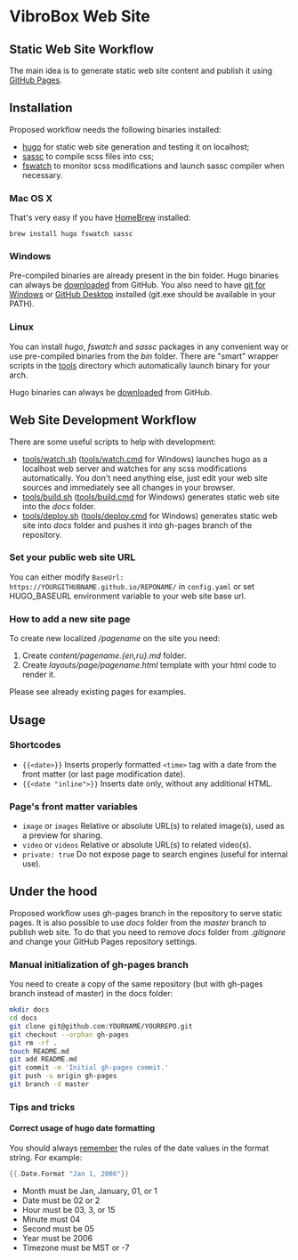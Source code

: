 # VibroBox Web Site

## Static Web Site Workflow

The main idea is to generate static web site content and publish it using [GitHub Pages](https://pages.github.com/).

## Installation

Proposed workflow needs the following binaries installed:

- [hugo](https://gohugo.io/) for static web site generation and testing it on localhost;
- [sassc](https://github.com/sass/sassc) to compile scss files into css;
- [fswatch](http://emcrisostomo.github.io/fswatch/) to monitor scss modifications and launch sassc compiler when necessary.

### Mac OS X

That's very easy if you have [HomeBrew](http://brew.sh/) installed:

    brew install hugo fswatch sassc

### Windows

Pre-compiled binaries are already present in the bin folder. Hugo binaries can always be [downloaded][Hugo Releases] from GitHub.
You also need to have [git for Windows](https://git-scm.com/download/win) or [GitHub Desktop](https://desktop.github.com/) installed (git.exe should be available in your PATH).

### Linux

You can install *hugo*, *fswatch* and *sassc* packages in any convenient way or use pre-compiled binaries from the *bin* folder.
There are "smart" wrapper scripts in the [tools](tools/) directory which automatically launch binary for your arch.

Hugo binaries can always be [downloaded][Hugo Releases] from GitHub.

## Web Site Development Workflow

There are some useful scripts to help with development:

- [tools/watch.sh](tools/watch.sh) ([tools/watch.cmd](tools/watch.cmd) for Windows) launches hugo as a localhost web server and watches for any scss modifications automatically.
    You don't need anything else, just edit your web site sources and immediately see all changes in your browser.
- [tools/build.sh](tools/build.sh) ([tools/build.cmd](tools/build.cmd) for Windows) generates static web site into the *docs* folder.
- [tools/deploy.sh](tools/deploy.sh) ([tools/deploy.cmd](tools/deploy.cmd) for Windows) generates static web site into *docs* folder and pushes it into gh-pages branch of the repository.

### Set your public web site URL

You can either modify `BaseUrl: https://YOURGITHUBNAME.github.io/REPONAME/` in `config.yaml` or set HUGO_BASEURL environment variable to your web site base url.

### How to add a new site page

To create new localized */pagename* on the site you need:

1. Create *content/pagename.{en,ru}.md* folder.
2. Create *layouts/page/pagename.html* template with your html code to render it.

Please see already existing pages for examples.

## Usage

### Shortcodes

- `{{<date>}}` Inserts properly formatted `<time>` tag with a date from the front matter (or last page modification date).
- `{{<date "inline">}}` Inserts date only, without any additional HTML.

### Page's front matter variables

- `image` or `images` Relative or absolute URL(s) to related image(s), used as a preview for sharing.
- `video` or `videos` Relative or absolute URL(s) to related video(s).
- `private: true` Do not expose page to search engines (useful for internal use).

## Under the hood

Proposed workflow uses gh-pages branch in the repository to serve static pages. It is also possible to use *docs* folder from the *master* branch to publish web site. To do that you need to remove *docs* folder from *.gitignore* and change your GitHub Pages repository settings.

### Manual initialization of gh-pages branch

You need to create a copy of the same repository (but with gh-pages branch instead of master) in the docs folder:

```bash
mkdir docs
cd docs
git clone git@github.com:YOURNAME/YOURREPO.git
git checkout --orphan gh-pages
git rm -rf .
touch README.md
git add README.md
git commit -m 'Initial gh-pages commit.'
git push -u origin gh-pages
git branch -d master
```

### Tips and tricks

#### Correct usage of hugo date formatting

You should always [remember](https://www.madboa.com/blog/2016/08/24/hugo-dateformat/) the rules of the date values in the format string. For example:

```go
{{.Date.Format "Jan 1, 2006"}}
```

- Month must be Jan, January, 01, or 1
- Date must be 02 or 2
- Hour must be 03, 3, or 15
- Minute must 04
- Second must be 05
- Year must be 2006
- Timezone must be MST or -7

[Hugo Releases]: https://github.com/spf13/hugo/releases/latest
